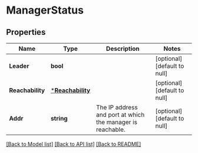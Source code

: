 # ManagerStatus

## Properties
Name | Type | Description | Notes
------------ | ------------- | ------------- | -------------
**Leader** | **bool** |  | [optional] [default to null]
**Reachability** | [***Reachability**](Reachability.md) |  | [optional] [default to null]
**Addr** | **string** | The IP address and port at which the manager is reachable.  | [optional] [default to null]

[[Back to Model list]](../README.md#documentation-for-models) [[Back to API list]](../README.md#documentation-for-api-endpoints) [[Back to README]](../README.md)


